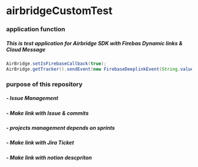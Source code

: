 # airbridgeCustomTest

### application function
##### This is test application for Airbridge SDK with Firebas Dynamic links & Cloud Message

```JAVA
AirBridge.setIsFirebaseCallback(true);
AirBridge.getTracker().sendEvent(new FirebaseDeeplinkEvent(String.valueOf(deeplink)));
```


### purpose of this repository
##### - Issue Management
##### - Make link with Issue & commits
##### - projects management depends on sprints
##### - Make link with Jira Ticket
##### - Make link with notion descpriton

